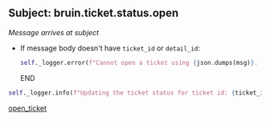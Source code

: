 ## Subject: bruin.ticket.status.open

_Message arrives at subject_

* If message body doesn't have `ticket_id` or `detail_id`:
  ```python
  self._logger.error(f"Cannot open a ticket using {json.dumps(msg)}. JSON malformed")
  ```
  END

```python
self._logger.info(f"Updating the ticket status for ticket id: {ticket_id} to OPEN")
```

[open_ticket](../repositories/bruin_repository/open_ticket.md)

